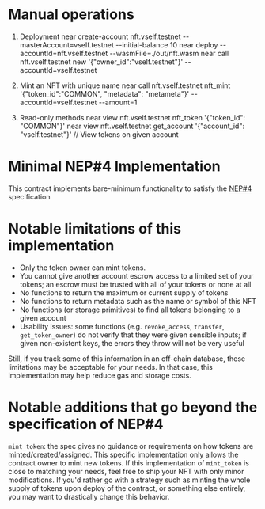 # Manual operations

1. Deployment
   near create-account nft.vself.testnet --masterAccount=vself.testnet --initial-balance 10
   near deploy --accountId=nft.vself.testnet --wasmFile=./out/nft.wasm
   near call nft.vself.testnet new '{"owner_id":"vself.testnet"}' --accountId=vself.testnet

1. Mint an NFT with unique name
   near call nft.vself.testnet nft_mint '{"token_id":"COMMON", "metadata": "metameta"}' --accountId=vself.testnet --amount=1

1. Read-only methods
   near view nft.vself.testnet nft_token '{"token_id": "COMMON"}'
   near view nft.vself.testnet get_account '{"account_id": "vself.testnet"}' // View tokens on given account

# Minimal NEP#4 Implementation

This contract implements bare-minimum functionality to satisfy the [NEP#4](https://github.com/nearprotocol/NEPs/pull/4) specification

# Notable limitations of this implementation

- Only the token owner can mint tokens.
- You cannot give another account escrow access to a limited set of your tokens; an escrow must be trusted with all of your tokens or none at all
- No functions to return the maximum or current supply of tokens
- No functions to return metadata such as the name or symbol of this NFT
- No functions (or storage primitives) to find all tokens belonging to a given account
- Usability issues: some functions (e.g. `revoke_access`, `transfer`, `get_token_owner`) do not verify that they were given sensible inputs; if given non-existent keys, the errors they throw will not be very useful

Still, if you track some of this information in an off-chain database, these limitations may be acceptable for your needs. In that case, this implementation may help reduce gas and storage costs.

# Notable additions that go beyond the specification of NEP#4

`mint_token`: the spec gives no guidance or requirements on how tokens are minted/created/assigned. This specific implementation only allows the contract owner to mint new tokens. If this implementation of `mint_token` is close to matching your needs, feel free to ship your NFT with only minor modifications. If you'd rather go with a strategy such as minting the whole supply of tokens upon deploy of the contract, or something else entirely, you may want to drastically change this behavior.
